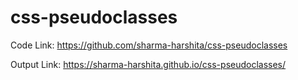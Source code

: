 # css-pseudoclasses



Code Link: https://github.com/sharma-harshita/css-pseudoclasses

Output Link: https://sharma-harshita.github.io/css-pseudoclasses/
